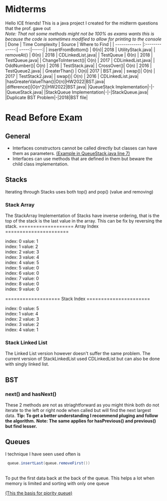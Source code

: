 # Midterms
Hello ICE friends! This is a java project I created for the midterm questions that the prof. gave out <br>
*Note: That not some methods might not be 100% as exams wants this is because the code is sometimes modified to allow for printing to the console*
| Done      | Time Complexity      | Source | Where to Find |
| ------------- |:-------------:| -----:|-----:|
| insertFromBottom()     | Θ(n)| 2018 | UtilityStack.java|
| removeAt()     | Θ(n)    |   2018 | CDLinkedList.java|
| TestQueue | Θ(n)      |    2018 | TestQueue.java|
| ChangeToIntersect()| O(n) | 2017 | CDLinkedList.java|
| OddNumber()| O(n) | 2016 | TestStack.java|
| CrossOver()| O(n) | 2016 | TestQueue2.java|
| GreaterThan() | O(n)| 2017 | BST.java|
| swap()| O(n) | 2017 | TestStack2.java|
| swap()| O(n) | 2016 | CDLinkedList.java|
|hasGreaterValueThan()|O(n)|HW2022|BST.java|
|difference()|O(n^2)|HW2022|BST.java|
|QueueStack Implementation|-|-|QueueStack.java|
|StackQueue Implementation|-|-|StackQueue.java|
|Duplicate BST Problem|-|2018|BST file|


# Read Before Exam
## General
* Interfaces constructors cannot be called directly but classes can have them as parameters.
[(Example in QueueStack.java line 7)](https://github.com/Pipp432/midterms/blob/master/Queues/QueueStack.java)
* Interfaces can use methods that are defined in them but beware the child class implementation.
## Stacks
Iterating through Stacks uses both top() and pop() (value and removing)
### Stack Array 
The StackArray Implementation of Stacks have inverse ordering, that is the top of the stack is the last value in the array.
This can be fix by reversing the stack.
=================== Array Index ======================

index: 0 value: 1 <br>
index: 1 value: 2 <br>
index: 2 value: 3 <br> 
index: 3 value: 4 <br>
index: 4 value: 5 <br>
index: 5 value: 0 <br>
index: 6 value: 0 <br>
index: 7 value: 0 <br>
index: 8 value: 0 <br>
index: 9 value: 0 <br>

=================== Stack Index ======================

index: 0 value: 5 <br>
index: 1 value: 4 <br>
index: 2 value: 3 <br>
index: 3 value: 2 <br>
index: 4 value: 1 <br>

### Stack Linked List 
The Linked List version however doesn't suffer the same problem. 
The current version of StackLinkedList used CDLinkedList but can also be done with singly linked list.

## BST
### next() and hasNext() 
These 2 methods are not as striaghtforward as you might think both do not iterate to the left or right node when called but will find the next largest data. 
__Tip: To get a better understanding I recommend pluging and follow the algorithm.__
__Note: The same applies for hasPrevious() and previous() but find lesser.__

## Queues
I technique I have seen used often is <br>
```java
 queue.insertLast(queue.removeFirst())
 ```
 <br>
To put the first data back at the back of the queue.
This helps a lot when memory is limited and sorting with only one queue 

[(This the basis for piority queue)](https://github.com/Pipp432/midterms/blob/master/Queues/PriorityQueue.java)